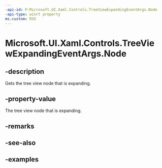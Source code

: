 ```yaml
---
-api-id: P:Microsoft.UI.Xaml.Controls.TreeViewExpandingEventArgs.Node
-api-type: winrt property
ms.custom: RS5
---
```

<!-- Property syntax.
public TreeViewNode Node { get; }
-->

# Microsoft.UI.Xaml.Controls.TreeViewExpandingEventArgs.Node


## -description

Gets the tree view node that is expanding.


## -property-value

The tree view node that is expanding.


## -remarks


## -see-also


## -examples


